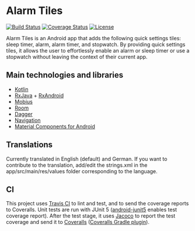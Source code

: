 # Alarm Tiles

[![Build Status](https://travis-ci.com/linusfessler/alarm-tiles.svg?branch=master)](https://travis-ci.com/linusfessler/alarm-tiles)
[![Coverage Status](https://coveralls.io/repos/github/linusfessler/alarm-tiles/badge.svg?branch=master)](https://coveralls.io/github/linusfessler/alarm-tiles?branch=master)
[![License](https://img.shields.io/github/license/linusfessler/alarm-tiles)](LICENSE)

Alarm Tiles is an Android app that adds the following quick settings tiles: sleep timer, alarm, alarm timer, and stopwatch.
By providing quick settings tiles, it allows the user to effortlessly enable an alarm or sleep timer or use a stopwatch without leaving the context of their current app.

## Main technologies and libraries
* [Kotlin](https://kotlinlang.org)
* [RxJava](https://github.com/ReactiveX/RxJava) + [RxAndroid](https://github.com/ReactiveX/RxAndroid)
* [Mobius](https://github.com/spotify/mobius)
* [Room](https://developer.android.com/topic/libraries/architecture/room)
* [Dagger](https://github.com/google/dagger)
* [Navigation](https://developer.android.com/guide/navigation)
* [Material Components for Android](https://github.com/material-components/material-components-android)

## Translations
Currently translated in English (default) and German.
If you want to contribute to the translation, add/edit the strings.xml in the app/src/main/res/values folder corresponding to the language.

## CI
This project uses [Travis CI](https://travis-ci.com) to lint and test, and to send the coverage reports to Coveralls.
Unit tests are run with JUnit 5 ([android-junit5](https://github.com/mannodermaus/android-junit5) enables test coverage report).
After the test stage, it uses
[Jacoco](https://github.com/jacoco/jacoco)
to report the test coverage and send it to
[Coveralls](https://coveralls.io)
([Coveralls Gradle plugin](https://github.com/kt3k/coveralls-gradle-plugin)).
